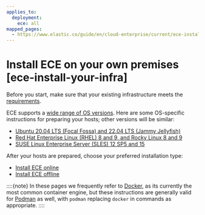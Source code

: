 ```yaml
---
applies_to:
  deployment:
    ece: all
mapped_pages:
  - https://www.elastic.co/guide/en/cloud-enterprise/current/ece-install-your-infra.html
---
```


# Install ECE on your own premises [ece-install-your-infra]

Before you start, make sure that your existing infrastructure meets the [requirements](prepare-environment.md).

ECE supports a [wide range of OS versions](https://www.elastic.co/support/matrix). Here are some OS-specific instructions for preparing your hosts; other versions will be similar:

* [Ubuntu 20.04 LTS (Focal Fossa) and 22.04 LTS (Jammy Jellyfish)](configure-host-ubuntu-onprem.md)
* [Red Hat Enterprise Linux (RHEL) 8 and 9, and Rocky Linux 8 and 9](configure-host-rhel-onprem.md)
* [SUSE Linux Enterprise Server (SLES) 12 SP5 and 15](configure-host-suse-onprem.md)

After your hosts are prepared, choose your preferred installation type:

* [Install ECE online](install-ece-onprem.md)
* [Install ECE offline](air-gapped-install.md)

::::{note} 
In these pages we frequently refer to [Docker](https://www.docker.com/), as its currently the most common container engine, but these instructions are generally valid for [Podman](https://podman.io/) as well, with `podman` replacing `docker` in commands as appropriate.
::::





